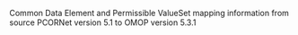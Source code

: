 Common Data Element and Permissible ValueSet mapping information from source PCORNet version 5.1 to OMOP version 5.3.1 